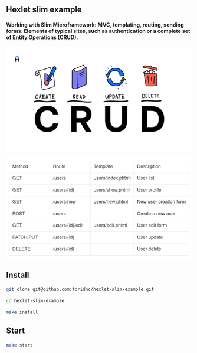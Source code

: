 ## Hexlet slim example

#### Working with Slim Microframework: MVC, templating, routing, sending forms. Elements of typical sites, such as authentication or a complete set of Entity Operations (CRUD).

![Crud](/assets/crud2.png "Crud2")

![Crud](/assets/crud.png "Crud")

## Install
```sh
git clone git@github.com:toridnc/hexlet-slim-example.git
```
```sh
cd hexlet-slim-example
```
```sh
make install
```

## Start
```sh
make start
```